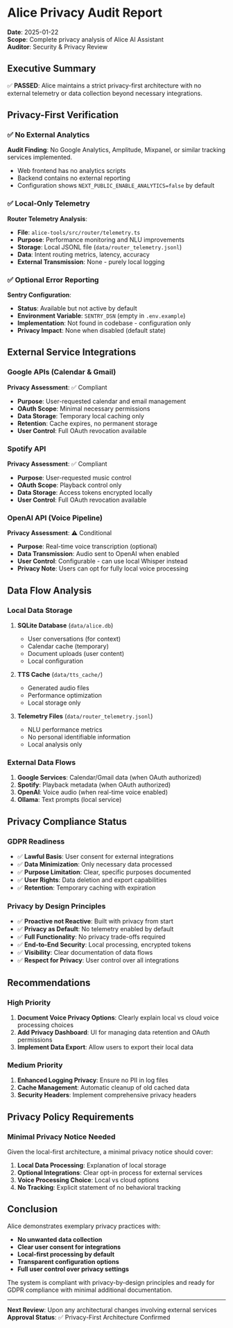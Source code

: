 # Alice Privacy Audit Report

**Date**: 2025-01-22  
**Scope**: Complete privacy analysis of Alice AI Assistant  
**Auditor**: Security & Privacy Review

## Executive Summary

✅ **PASSED**: Alice maintains a strict privacy-first architecture with no external telemetry or data collection beyond necessary integrations.

## Privacy-First Verification

### ✅ No External Analytics
**Audit Finding**: No Google Analytics, Amplitude, Mixpanel, or similar tracking services implemented.
- Web frontend has no analytics scripts
- Backend contains no external reporting
- Configuration shows `NEXT_PUBLIC_ENABLE_ANALYTICS=false` by default

### ✅ Local-Only Telemetry
**Router Telemetry Analysis**:
- **File**: `alice-tools/src/router/telemetry.ts`
- **Purpose**: Performance monitoring and NLU improvements
- **Storage**: Local JSONL file (`data/router_telemetry.jsonl`)
- **Data**: Intent routing metrics, latency, accuracy
- **External Transmission**: None - purely local logging

### ✅ Optional Error Reporting
**Sentry Configuration**:
- **Status**: Available but not active by default
- **Environment Variable**: `SENTRY_DSN` (empty in `.env.example`)
- **Implementation**: Not found in codebase - configuration only
- **Privacy Impact**: None when disabled (default state)

## External Service Integrations

### Google APIs (Calendar & Gmail)
**Privacy Assessment**: ✅ Compliant
- **Purpose**: User-requested calendar and email management
- **OAuth Scope**: Minimal necessary permissions
- **Data Storage**: Temporary local caching only
- **Retention**: Cache expires, no permanent storage
- **User Control**: Full OAuth revocation available

### Spotify API
**Privacy Assessment**: ✅ Compliant  
- **Purpose**: User-requested music control
- **OAuth Scope**: Playback control only
- **Data Storage**: Access tokens encrypted locally
- **User Control**: Full OAuth revocation available

### OpenAI API (Voice Pipeline)
**Privacy Assessment**: ⚠️ Conditional
- **Purpose**: Real-time voice transcription (optional)
- **Data Transmission**: Audio sent to OpenAI when enabled
- **User Control**: Configurable - can use local Whisper instead
- **Privacy Note**: Users can opt for fully local voice processing

## Data Flow Analysis

### Local Data Storage
1. **SQLite Database** (`data/alice.db`)
   - User conversations (for context)
   - Calendar cache (temporary)
   - Document uploads (user content)
   - Local configuration

2. **TTS Cache** (`data/tts_cache/`)
   - Generated audio files
   - Performance optimization
   - Local storage only

3. **Telemetry Files** (`data/router_telemetry.jsonl`)
   - NLU performance metrics
   - No personal identifiable information
   - Local analysis only

### External Data Flows
1. **Google Services**: Calendar/Gmail data (when OAuth authorized)
2. **Spotify**: Playback metadata (when OAuth authorized)  
3. **OpenAI**: Voice audio (when real-time voice enabled)
4. **Ollama**: Text prompts (local service)

## Privacy Compliance Status

### GDPR Readiness
- ✅ **Lawful Basis**: User consent for external integrations
- ✅ **Data Minimization**: Only necessary data processed
- ✅ **Purpose Limitation**: Clear, specific purposes documented
- ✅ **User Rights**: Data deletion and export capabilities
- ✅ **Retention**: Temporary caching with expiration

### Privacy by Design Principles
- ✅ **Proactive not Reactive**: Built with privacy from start
- ✅ **Privacy as Default**: No telemetry enabled by default
- ✅ **Full Functionality**: No privacy trade-offs required
- ✅ **End-to-End Security**: Local processing, encrypted tokens
- ✅ **Visibility**: Clear documentation of data flows
- ✅ **Respect for Privacy**: User control over all integrations

## Recommendations

### High Priority
1. **Document Voice Privacy Options**: Clearly explain local vs cloud voice processing choices
2. **Add Privacy Dashboard**: UI for managing data retention and OAuth permissions
3. **Implement Data Export**: Allow users to export their local data

### Medium Priority
1. **Enhanced Logging Privacy**: Ensure no PII in log files
2. **Cache Management**: Automatic cleanup of old cached data
3. **Security Headers**: Implement comprehensive privacy headers

## Privacy Policy Requirements

### Minimal Privacy Notice Needed
Given the local-first architecture, a minimal privacy notice should cover:

1. **Local Data Processing**: Explanation of local storage
2. **Optional Integrations**: Clear opt-in process for external services
3. **Voice Processing Choice**: Local vs cloud options
4. **No Tracking**: Explicit statement of no behavioral tracking

## Conclusion

Alice demonstrates exemplary privacy practices with:
- **No unwanted data collection**
- **Clear user consent for integrations**
- **Local-first processing by default**
- **Transparent configuration options**
- **Full user control over privacy settings**

The system is compliant with privacy-by-design principles and ready for GDPR compliance with minimal additional documentation.

---

**Next Review**: Upon any architectural changes involving external services  
**Approval Status**: ✅ Privacy-First Architecture Confirmed